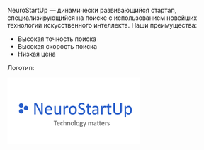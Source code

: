 NeuroStartUp — динамически развивающийся стартап, специализирующийся на поиске с использованием новейших технологий искусственного интеллекта. Наши преимущества:

* Высокая точность поиска
*  Высокая скорость поиска
* Низкая цена

Логотип:

![logo](image-3.png)
